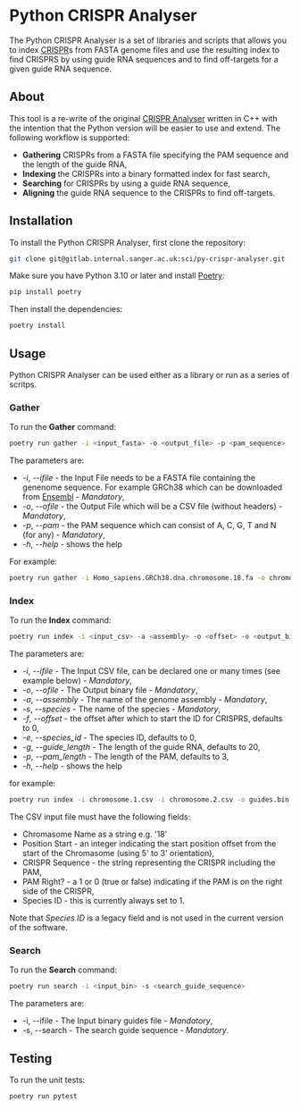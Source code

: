 # Python CRISPR Analyser

The Python CRISPR Analyser is a set of libraries and scripts that allows you to index [CRISPR](https://en.wikipedia.org/wiki/CRISPR)s from FASTA genome files and use the resulting index to find CRISPRS by using guide RNA sequences and to find off-targets for a given guide RNA sequence.

## About

This tool is a re-write of the original [CRISPR Analyser](https://github.com/htgt/CRISPR-Analyser) written in C++ with the intention that the Python version will be easier to use and extend.
The following workflow is supported:
- **Gathering** CRISPRs from a FASTA file specifying the PAM sequence and the length of the guide RNA,
- **Indexing** the CRISPRs into a binary formatted index for fast search,
- **Searching** for CRISPRs by using a guide RNA sequence,
- **Aligning** the guide RNA sequence to the CRISPRs to find off-targets.

## Installation

To install the Python CRISPR Analyser, first clone the repository:

```bash
git clone git@gitlab.internal.sanger.ac.uk:sci/py-crispr-analyser.git
```

Make sure you have Python 3.10 or later and install [Poetry](https://python-poetry.org/):

```bash
pip install poetry

```

Then install the dependencies:

```bash
poetry install
```

## Usage

Python CRISPR Analyser can be used either as a library or run as a series of scritps.

### Gather

To run the **Gather** command:

```bash
poetry run gather -i <input_fasta> -o <output_file> -p <pam_sequence>
```

The parameters are:
- *-i*, *--ifile* - the Input File needs to be a FASTA file containing the genenome sequence. For example GRCh38 which can be downloaded from [Ensembl](https://ftp.ensembl.org/pub/release-113/fasta/homo_sapiens/dna/) - *Mandatory*,
- *-o*, *--ofile* - the Output File which will be a CSV file (without headers) - *Mandatory*,
- *-p*, *--pam* - the PAM sequence which can consist of A, C, G, T and N (for any) - *Mandatory*,
- *-h*, *--help* - shows the help

For example:

```bash
poetry run gather -i Homo_sapiens.GRCh38.dna.chromosome.18.fa -o chromosome.18.csv -p "NGG"
```

### Index

To run the **Index** command:

```bash
poetry run index -i <input_csv> -a <assembly> -o <offset> -o <output_bin> -s <species> -e <species_id> -g <guide_length> -p <pam_length>
```

The parameters are:
- *-i*, *--ifile* - The Input CSV file, can be declared one or many times (see example below) - *Mandatory*,
- *-o*, *--ofile* - The Output binary file - *Mandatory*,
- *-a*, *--assembly* - The name of the genome assembly - *Mandatory*,
- *-s*, *--species* - The name of the species - *Mandatory*,
- *-f*, *--offset* - the offset after which to start the ID for CRISPRS, defaults to 0,
- *-e*, *--species_id* - The species ID, defaults to 0,
- *-g*, *--guide_length* - The length of the guide RNA, defaults to 20,
- *-p*, *--pam_length* - The length of the PAM, defaults to 3,
- *-h*, *--help* - shows the help

for example:

```bash
poetry run index -i chromosome.1.csv -i chromosome.2.csv -o guides.bin -a GRCh38 -s Human
```

The CSV input file must have the following fields:
- Chromasome Name as a string e.g. '18'
- Position Start - an integer indicating the start position offset from the start of the Chromasome (using 5' to 3' orientation),
- CRISPR Sequence - the string representing the CRISPR including the PAM,
- PAM Right? - a 1 or 0 (true or false) indicating if the PAM is on the right side of the CRISPR,
- Species ID - this is currently always set to 1.

Note that *Species ID* is a legacy field and is not used in the current version of the software.

### Search

To run the **Search** command:

```bash
poetry run search -i <input_bin> -s <search_guide_sequence>
```

The parameters are:
- -i, --ifile - The Input binary guides file - *Mandatory*,
- -s, --search - The search guide sequence - *Mandatory*.

## Testing

To run the unit tests:

```bash
poetry run pytest
```
